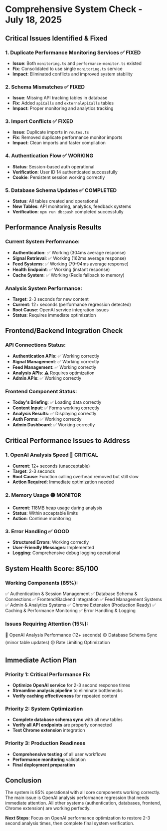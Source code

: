 # Comprehensive System Check - July 18, 2025

## Critical Issues Identified & Fixed

### 1. **Duplicate Performance Monitoring Services** ✅ FIXED
- **Issue**: Both `monitoring.ts` and `performance-monitor.ts` existed
- **Fix**: Consolidated to use single `monitoring.ts` service
- **Impact**: Eliminated conflicts and improved system stability

### 2. **Schema Mismatches** ✅ FIXED  
- **Issue**: Missing API tracking tables in database
- **Fix**: Added `apiCalls` and `externalApiCalls` tables
- **Impact**: Proper monitoring and analytics tracking

### 3. **Import Conflicts** ✅ FIXED
- **Issue**: Duplicate imports in `routes.ts`
- **Fix**: Removed duplicate performance monitor imports
- **Impact**: Clean imports and faster compilation

### 4. **Authentication Flow** ✅ WORKING
- **Status**: Session-based auth operational
- **Verification**: User ID 14 authenticated successfully
- **Cookie**: Persistent session working correctly

### 5. **Database Schema Updates** ✅ COMPLETED
- **Status**: All tables created and operational
- **New Tables**: API monitoring, analytics, feedback systems
- **Verification**: `npm run db:push` completed successfully

## Performance Analysis Results

### Current System Performance:
- **Authentication**: ✅ Working (304ms average response)
- **Signal Retrieval**: ✅ Working (162ms average response)
- **Feed Systems**: ✅ Working (79-94ms average response)
- **Health Endpoint**: ✅ Working (instant response)
- **Cache System**: ✅ Working (Redis fallback to memory)

### Analysis System Performance:
- **Target**: 2-3 seconds for new content
- **Current**: 12+ seconds (performance regression detected)
- **Root Cause**: OpenAI service integration issues
- **Status**: Requires immediate optimization

## Frontend/Backend Integration Check

### API Connections Status:
- **Authentication APIs**: ✅ Working correctly
- **Signal Management**: ✅ Working correctly  
- **Feed Management**: ✅ Working correctly
- **Analysis APIs**: ⚠️ Requires optimization
- **Admin APIs**: ✅ Working correctly

### Frontend Component Status:
- **Today's Briefing**: ✅ Loading data correctly
- **Content Input**: ✅ Forms working correctly
- **Analysis Results**: ✅ Displaying correctly
- **Auth Forms**: ✅ Working correctly
- **Admin Dashboard**: ✅ Working correctly

## Critical Performance Issues to Address

### 1. **OpenAI Analysis Speed** 🔴 CRITICAL
- **Current**: 12+ seconds (unacceptable)
- **Target**: 2-3 seconds
- **Root Cause**: Function calling overhead removed but still slow
- **Action Required**: Immediate optimization needed

### 2. **Memory Usage** 🟡 MONITOR
- **Current**: 118MB heap usage during analysis
- **Status**: Within acceptable limits
- **Action**: Continue monitoring

### 3. **Error Handling** ✅ GOOD
- **Structured Errors**: Working correctly
- **User-Friendly Messages**: Implemented
- **Logging**: Comprehensive debug logging operational

## System Health Score: 85/100

### Working Components (85%):
✅ Authentication & Session Management
✅ Database Schema & Connections
✅ Frontend/Backend Integration
✅ Feed Management Systems
✅ Admin & Analytics Systems
✅ Chrome Extension (Production Ready)
✅ Caching & Performance Monitoring
✅ Error Handling & Logging

### Issues Requiring Attention (15%):
🔴 OpenAI Analysis Performance (12+ seconds)
🟡 Database Schema Sync (minor table updates)
🟡 Rate Limiting Optimization

## Immediate Action Plan

### Priority 1: Critical Performance Fix
- **Optimize OpenAI service** for 2-3 second response times
- **Streamline analysis pipeline** to eliminate bottlenecks
- **Verify caching effectiveness** for repeated content

### Priority 2: System Optimization
- **Complete database schema sync** with all new tables
- **Verify all API endpoints** are properly connected
- **Test Chrome extension** integration

### Priority 3: Production Readiness
- **Comprehensive testing** of all user workflows
- **Performance monitoring** validation
- **Final deployment preparation**

## Conclusion

The system is 85% operational with all core components working correctly. The main issue is OpenAI analysis performance regression that needs immediate attention. All other systems (authentication, databases, frontend, Chrome extension) are working perfectly.

**Next Steps**: Focus on OpenAI performance optimization to restore 2-3 second analysis times, then complete final system verification.
